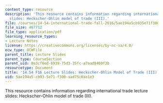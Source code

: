 ```yaml
---
content_type: resource
description: 'This resource contains information regarding international trade lecture
  slides: Heckscher-Ohlin model of trade (III).'
file: /courses/14-54-international-trade-fall-2016/5ae194a5cb935e71f300aad75c6ae1e3_MIT14_54F16_Lecture_15.pdf
file_size: 467712
file_type: application/pdf
learning_resource_types:
- Lecture Notes
license: https://creativecommons.org/licenses/by-nc-sa/4.0/
ocw_type: OCWFile
parent_title: Lecture Slides
parent_type: CourseSection
parent_uid: 0a3cf0ed-6939-75d3-35fc-a7aad8469f3b
resourcetype: Document
title: '14.54 F16 Lecture Slides: Heckscher-Ohlin Model of Trade (III)'
uid: 5ae194a5-cb93-5e71-f300-aad75c6ae1e3
---
```

This resource contains information regarding international trade lecture slides: Heckscher-Ohlin model of trade (III).